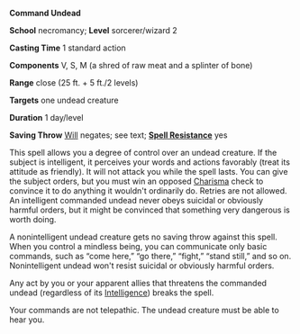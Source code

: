  **Command Undead**

**School** necromancy; **Level** sorcerer/wizard 2

**Casting Time** 1 standard action

**Components** V, S, M (a shred of raw meat and a splinter of bone)

**Range** close (25 ft. + 5 ft./2 levels)

**Targets** one undead creature

**Duration** 1 day/level

**Saving Throw** [Will](../combat.md#_will) negates; see text; **[Spell Resistance](../glossary.md#_spell-resistance)** yes

This spell allows you a degree of control over an undead creature. If the subject is intelligent, it perceives your words and actions favorably (treat its attitude as friendly). It will not attack you while the spell lasts. You can give the subject orders, but you must win an opposed [Charisma](../gettingStarted.md#_charisma-new) check to convince it to do anything it wouldn't ordinarily do. Retries are not allowed. An intelligent commanded undead never obeys suicidal or obviously harmful orders, but it might be convinced that something very dangerous is worth doing.

A nonintelligent undead creature gets no saving throw against this spell. When you control a mindless being, you can communicate only basic commands, such as “come here,” “go there,” “fight,” “stand still,” and so on. Nonintelligent undead won't resist suicidal or obviously harmful orders.

Any act by you or your apparent allies that threatens the commanded undead (regardless of its [Intelligence](../gettingStarted.md#_intelligence)) breaks the spell.

Your commands are not telepathic. The undead creature must be able to hear you.

